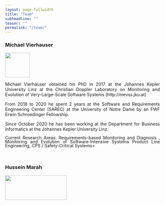 ```yaml
---
layout: page-fullwidth
title: "Team"
subheadline: ""
teaser: ""
permalink: "/team/"
---
```



### Michael Vierhauser
<p style="line-height:85%"/>


<div class="row">
    <div class="small-2 columns">
     <img src="https://se.jku.at/wp-content/uploads/2019/09/UnivAss-michael.jpg" height="80" alt="">
    </div><!-- /.medium-4.columns -->
    <div class="large-10 columns">
<div align="justify">     
    <p>
Michael Vierhauser obtained his PhD in 2017 at the Johannes Kepler University Linz at the Christian Doppler Laboratory on Monitoring and Evolution of Very-Large-Scale Software Systems (http://mevss.jku.at)</p>
<p style="line-height:75%"/>
<p>
From 2018 to 2020 he spent 2 years at the Software and Requirements Engineering Center (SAREC) at the University of Notre Dame by an FWF Erwin Schroedinger Fellowship.</p>
Since October 2020 he has been working at the Department for Business Informatics at the Johannes Kepler University Linz.</p>
<p style="line-height:75%"/>
<p style="line-height:90%">
Current Research Areas: Requirements-based Monitoring and Diagnosis , Monitoring and Evolution of Software-Intensive Systems Product Line Engineering, CPS / Safety-Critical Systems></p>
</div>
    </div><!-- /.medium-4.columns -->

</div><!-- /.row -->

<br>


### Hussein Marah
<p style="line-height:85%"/>
<div class="row">
    <div class="large-2 columns" align="center">
      <img src="{{ site.urlimg }}hmarah.jpg" height="80" width="200" alt="">
    </div><!-- /.medium-4.columns -->
    <div class="large-6 columns">
<div align="justify">     

</div>
    </div><!-- /.medium-4.columns -->

</div><!-- /.row -->